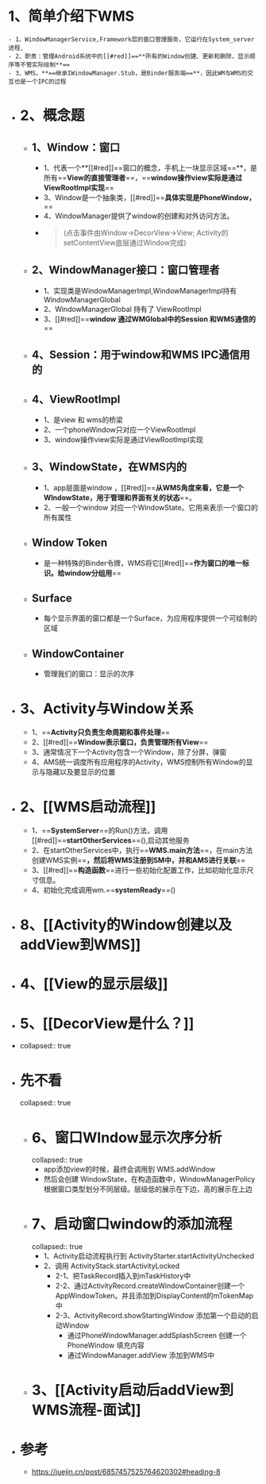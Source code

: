 # 1、简单介绍下WMS
	- 1、WindowManagerService,Framework层的窗口管理服务，它运行在System_server进程,
	- 2、职责：管理Android系统中的[[#red]]==**所有的Window创建、更新和删除，显示顺序等不管实际绘制**==
	- 3、WMS，**==继承IWindowManager.Stub，是Binder服务端==**，因此WM与WMS的交互也是一个IPC的过程
- # 2、概念题
	- ## 1、Window：窗口
		- 1、代表一个**[[#red]]==窗口的概念，手机上一块显示区域==**，是所有==**View的直接管理者**==，==**window操作view实际是通过ViewRootImpl实现**==
		- 3、Window是一个抽象类，[[#red]]==**具体实现是PhoneWindow，**==
		- 4、WindowManager提供了window的创建和对外访问方法。
		- > (点击事件由Window->DecorView->View; Activity的setContentView底层通过Window完成)
	- ## 2、WindowManager接口：窗口管理者
		- 1、实现类是WindowManagerImpl,WindowManagerImpl持有WindowManagerGlobal
		- 2、WindowManagerGlobal 持有了 ViewRootImpl
		- 3、[[#red]]==**window 通过WMGlobal中的Session 和WMS通信的**==
	- ## 4、Session：用于window和WMS IPC通信用的
	- ## 4、ViewRootImpl
		- 1、是view 和 wms的桥梁
		- 2、一个phoneWindow只对应一个ViewRootImpl
		- 3、window操作view实际是通过ViewRootImpl实现
	- ## 3、WindowState，在WMS内的
		- 1、app层面是window ，[[#red]]==**从WMS角度来看，它是一个WIndowState，用于管理和界面有关的状态**==。
		- 2、一般一个window 对应一个WindowState。它用来表示一个窗口的所有属性
	- ## Window Token
		- 是一种特殊的Binder令牌，WMS将它[[#red]]==**作为窗口的唯一标识。给window分组用**==
	- ## Surface
		- 每个显示界面的窗口都是一个Surface，为应用程序提供一个可绘制的区域
	- ## WindowContainer
		- 管理我们的窗口：显示的次序
- # 3、Activity与Window关系
	- 1、==**Activity只负责生命周期和事件处理**==
	- 2、[[#red]]==**Window表示窗口，负责管理所有View**==
	- 3、通常情况下一个Activity包含一个Window，除了分屏，弹窗
	- 4、AMS统一调度所有应用程序的Activity，WMS控制所有Window的显示与隐藏以及要显示的位置
- # 2、[[WMS启动流程]]
	- 1、==**SystemServer**==的Run()方法，调用[[#red]]==**startOtherServices**==(),启动其他服务
	- 2、在startOtherServices中，执行==**WMS.main方法**==，在main方法创建WMS实例==**，然后将WMS注册到SM中，并和AMS进行关联**==
	- 3、[[#red]]==**构造函数**==进行一些初始化配置工作，比如初始化显示尺寸信息。
	- 4、初始化完成调用wm.==**systemReady**==()
- # 8、[[Activity的Window创建以及addView到WMS]]
- # 4、[[View的显示层级]]
- # 5、[[DecorView是什么？]]
- collapsed:: true
- # 先不看
  collapsed:: true
	- # 6、窗口WIndow显示次序分析
	  collapsed:: true
		- app添加view的时候，最终会调用到 WMS.addWindow
		- 然后会创建 WindowState，在构造函数中，WindowManagerPolicy 根据窗口类型划分不同层级。层级低的展示在下边，高的展示在上边
	- # 7、启动窗口window的添加流程
	  collapsed:: true
		- 1、Activity启动流程执行到 ActivityStarter.startActivityUnchecked
		- 2、调用 ActivityStack.startActivityLocked
			- 2-1、把TaskRecord插入到mTaskHistory中
			- 2-2、通过ActivityRecord.createWindowContainer创建一个AppWindowToken。并且添加到DisplayContent的mTokenMap中
			- 2-3、ActivityRecord.showStartingWindow 添加第一个启动的启动Window
				- 通过PhoneWindowManager.addSplashScreen 创建一个PhoneWindow 填充内容
				- 通过WindowManager.addView 添加到WMS中
	- # 3、[[Activity启动后addView到WMS流程-面试]]
- # 参考
	- https://juejin.cn/post/6857457525764620302#heading-8